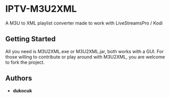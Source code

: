 # IPTV-M3U2XML
A M3U to XML playlist converter made to work with LiveStreamsPro / Kodi

## Getting Started

All you need is M3U2XML.exe or M3U2XML.jar, both works with a GUI.
For those willing to contribute or play around with M3U2XML, you are welcome to fork the project.

## Authors

* **dukocuk** 
